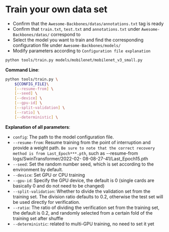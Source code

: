 Train your own data set
===========================

- Confirm that the `Awesome-Backbones/datas/annotations.txt` tag is ready
- Confirm that `train.txt`, `test.txt` and `annotations.txt` under `Awesome-Backbones/datas/` correspond to
- Select the model you want to train and find the corresponding configuration file under `Awesome-Backbones/models/`
- Modify parameters according to `Configuration file explanation`

```bash
python tools/train.py models/mobilenet/mobilenet_v3_small.py
```

**Command Line**:

```bash
python tools/train.py \
    ${CONFIG_FILE}\
    [--resume-from] \
    [--seed] \
    [--device] \
    [--gpu-id] \
    [--split-validation] \
    [--ratio] \
    [--deterministic] \
```

**Explanation of all parameters**:

- `config`: The path to the model configuration file.
- `--resume-from`: Resume training from the point of interruption and provide a weight path. `Be sure to note that the correct recovery method is from Last_Epoch***.pth`, such as --resume-from logs/SwinTransformer/2022-02- 08-08-27-41/Last_Epoch15.pth
- `--seed`: Set the random number seed, which is set according to the environment by default.
- `--device`: Set GPU or CPU training
- `--gpu-id`: Specify the GPU device, the default is 0 (single cards are basically 0 and do not need to be changed)
- `--split-validation`: Whether to divide the validation set from the training set. The division ratio defaults to 0.2, otherwise the test set will be used directly for verification.
- `--ratio`: The ratio of dividing the verification set from the training set, the default is 0.2, and randomly selected from a certain fold of the training set after shuffle
- `--deterministic`: related to multi-GPU training, no need to set it yet
